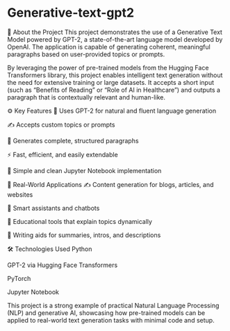 # Generative-text-gpt2
📌 About the Project
This project demonstrates the use of a Generative Text Model powered by GPT-2, a state-of-the-art language model developed by OpenAI. The application is capable of generating coherent, meaningful paragraphs based on user-provided topics or prompts.

By leveraging the power of pre-trained models from the Hugging Face Transformers library, this project enables intelligent text generation without the need for extensive training or large datasets. It accepts a short input (such as “Benefits of Reading” or “Role of AI in Healthcare”) and outputs a paragraph that is contextually relevant and human-like.

⚙️ Key Features
🧠 Uses GPT-2 for natural and fluent language generation

✍️ Accepts custom topics or prompts

📄 Generates complete, structured paragraphs

⚡ Fast, efficient, and easily extendable

🔧 Simple and clean Jupyter Notebook implementation

💼 Real-World Applications
✍️ Content generation for blogs, articles, and websites

🤖 Smart assistants and chatbots

📘 Educational tools that explain topics dynamically

📝 Writing aids for summaries, intros, and descriptions

🛠️ Technologies Used
Python

GPT-2 via Hugging Face Transformers

PyTorch

Jupyter Notebook

This project is a strong example of practical Natural Language Processing (NLP) and generative AI, showcasing how pre-trained models can be applied to real-world text generation tasks with minimal code and setup.

